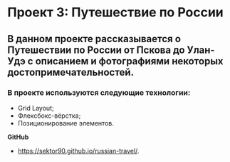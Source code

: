 # Проект 3: Путешествие по России

## В данном проекте рассказывается о Путешествии по России от Пскова до Улан-Удэ с описанием и фотографиями некоторых достопримечательностей.

### В проекте используются следующие технологии:
* Grid Layout;
* Флексбокс-вёрстка;
* Позиционирование элементов.


**GitHub**

*  https://sektor90.github.io/russian-travel/.

